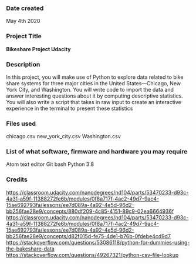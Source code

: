 ### Date created
May 4th 2020

### Project Title
**Bikeshare Project Udacity**

### Description
In this project, you will make use of Python to explore data related to bike share systems for three major cities in the United States—Chicago, New York City, and Washington. You will write code to import the data and answer interesting questions about it by computing descriptive statistics. You will also write a script that takes in raw input to create an interactive experience in the terminal to present these statistics

### Files used
chicago.csv
new_york_city.csv
Washington.csv

### List of what software, firmware and hardware you may require
Atom text editor
Git bash
Python 3.8
### Credits
https://classroom.udacity.com/nanodegrees/nd104/parts/53470233-d93c-4a31-a59f-11388272fe6b/modules/0f8a717f-4ac2-49d7-9ac4-15ae692793fa/lessons/ee7d089a-4a92-4e5d-96d2-bb256fae28e9/concepts/880df209-4c85-4151-89c9-02ea6664936f
https://classroom.udacity.com/nanodegrees/nd104/parts/53470233-d93c-4a31-a59f-11388272fe6b/modules/0f8a717f-4ac2-49d7-9ac4-15ae692793fa/lessons/ee7d089a-4a92-4e5d-96d2-bb256fae28e9/concepts/d82f015d-fe75-4de1-b76b-0fdebe4cd9d7
https://stackoverflow.com/questions/53086118/python-for-dummies-using-the-bakeshare-data
https://stackoverflow.com/questions/49267321/python-csv-file-lookup
